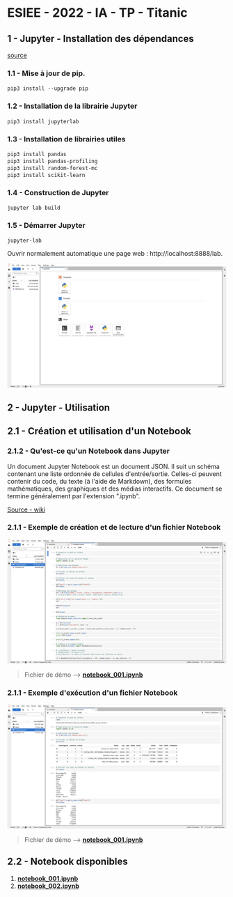 # ESIEE - 2022 - IA - TP - Titanic
 
## 1 - Jupyter - Installation des dépendances

[source](https://jupyter.org/install)

### 1.1 - Mise à jour de pip.

```
pip3 install --upgrade pip
```

### 1.2 - Installation de la librairie Jupyter

```
pip3 install jupyterlab
```

### 1.3 - Installation de librairies utiles

```
pip3 install pandas
pip3 install pandas-profiling
pip3 install random-forest-mc
pip3 install scikit-learn
```

### 1.4 - Construction de Jupyter

```
jupyter lab build
```

### 1.5 - Démarrer Jupyter

```
jupyter-lab
```

Ouvrir normalement automatique une page web : http://localhost:8888/lab.

![image](_img/001.png)

## 2 - Jupyter - Utilisation

## 2.1 - Création et utilisation d'un **Notebook**

### 2.1.2 - Qu'est-ce qu'un Notebook dans Jupyter

Un document Jupyter Notebook est un document JSON. Il suit un schéma contenant une liste ordonnée de cellules d'entrée/sortie. Celles-ci peuvent contenir du code, du texte (à l'aide de Markdown), des formules mathématiques, des graphiques et des médias interactifs. Ce document se termine généralement par l'extension ".ipynb".

[Source - wiki](https://fr.wikipedia.org/wiki/Jupyter#Jupyter_Notebook)

### 2.1.1 - Exemple de création et de lecture d'un fichier Notebook

![model_notebook](_img/002.png)

> Fichier de démo --> [**notebook_001.ipynb**](notebook_001.ipynb)

### 2.1.1 - Exemple d'exécution d'un fichier Notebook

![model_notebook](_img/003.png)

> Fichier de démo --> [**notebook_001.ipynb**](notebook_001.ipynb)

## 2.2 - Notebook disponibles

1. [**notebook_001.ipynb**](notebook_001.ipynb)
2. [**notebook_002.ipynb**](notebook_002.ipynb)